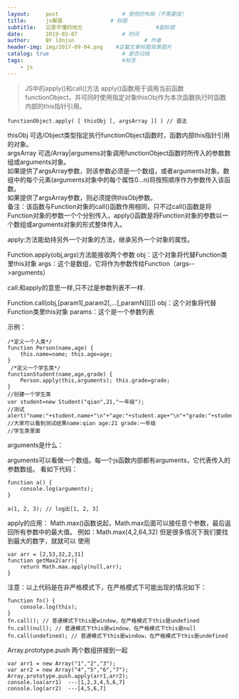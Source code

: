 ```yaml
---
layout:     post                    # 使用的布局（不需要改）
title:      js解惑               # 标题 
subtitle:   记录不懂的地方                       #副标题
date:       2019-03-07              # 时间
author:     BY ldnjun                      # 作者
header-img: img/2017-09-04.png    #这篇文章标题背景图片
catalog: true                       # 是否归档
tags:                               #标签
    - js
---
```


>JS中的apply()和call()方法
apply()函数用于调用当前函数functionObject，并可同时使用指定对象thisObj作为本次函数执行时函数内部的this指针引用。
```
functionObject.apply( [ thisObj [, argsArray ]] ) // 语法
```
thisObj  	可选/Object类型指定执行functionObject函数时，函数内部this指针引用的对象。<br/>
argsArray	可选/Array|argumens对象调用functionObject函数时所传入的参数数组或arguments对象。<br/>
如果提供了argsArray参数，则该参数必须是一个数组，或者arguments对象。数组中的每个元素(arguments对象中的每个属性0...n)将按照顺序作为参数传入该函数。<br/>
如果提供了argsArray参数，则必须提供thisObj参数。<br/>
备注：该函数与Function对象的call()函数作用相同，只不过call()函数是将Function对象的参数一个个分别传入，apply()函数是将Function对象的参数以一个数组或arguments对象的形式整体传入。


apply:方法能劫持另外一个对象的方法，继承另外一个对象的属性。
 
Function.apply(obj,args)方法能接收两个参数
obj：这个对象将代替Function类里this对象
args：这个是数组，它将作为参数传给Function（args-->arguments）
 
call:和apply的意思一样,只不过是参数列表不一样.
 
Function.call(obj,[param1[,param2[,…[,paramN]]]])
obj：这个对象将代替Function类里this对象
params：这个是一个参数列表

示例：
```
/*定义一个人类*/ 
function Person(name,age) { 
    this.name=name; this.age=age; 
} 
 /*定义一个学生类*/ 
functionStudent(name,age,grade) { 
    Person.apply(this,arguments); this.grade=grade; 
} 
//创建一个学生类 
var student=new Student("qian",21,"一年级"); 
//测试 
alert("name:"+student.name+"\n"+"age:"+student.age+"\n"+"grade:"+student.grade); 
//大家可以看到测试结果name:qian age:21 grade:一年级 
//学生类里面
```
arguments是什么：

arguments可以看做一个数组。每一个js函数内部都有arguments，它代表传入的参数数组。
看如下代码：
```
function a() {
    console.log(arguments);
}

a(1, 2, 3); // log出[1, 2, 3]
```
apply的应用：
Math.max()函数说起，Math.max后面可以接任意个参数，最后返回所有参数中的最大值。
例如：Math.max(4,2,64,32)
但是很多情况下我们要找到最大的数字，就就可以
使用
```
var arr = [2,53,32,2,31]
function getMax2(arr){
    return Math.max.apply(null,arr);
}
```
注意：以上代码是在非严格模式下，在严格模式下可能出现的情况如下：
```
function fn() {
    console.log(this);
}
fn.call(); // 普通模式下this是window，在严格模式下this是undefined
fn.call(null); // 普通模式下this是window，在严格模式下this是null
fn.call(undefined); // 普通模式下this是window，在严格模式下this是undefined
```
Array.prototype.push 两个数组拼接到一起
```
var arr1 = new Array("1","2","3");
var arr2 = new Array("4","5","6","7");
Array.prototype.push.apply(arr1,arr2);
console.loa(arr1)  ---[1,2,3,4,5,6,7]
console.log(arr2)  ---[4,5,6,7]
```
